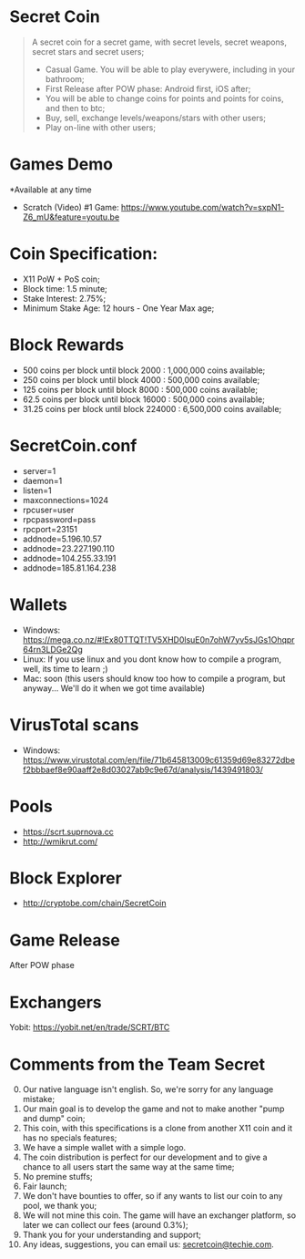 # Secret Coin

> A secret coin for a secret game, with secret levels, secret weapons, secret stars and secret users;
> * Casual Game. You will be able to play everywere, including in your bathroom;
> * First Release after POW phase: Android first, iOS after;
> * You will be able to change coins for points and points for coins, and then to btc;
> * Buy, sell, exchange levels/weapons/stars with other users;
> * Play on-line with other users;

# Games Demo
*Available at any time
* Scratch (Video) #1 Game: https://www.youtube.com/watch?v=sxpN1-Z6_mU&feature=youtu.be

# Coin Specification:
* X11 PoW + PoS coin;
* Block time: 1.5 minute;
* Stake Interest: 2.75%;
* Minimum Stake Age: 12 hours - One Year Max age;

# Block Rewards
* 500 coins per block until block 2000 : 1,000,000 coins available;
* 250 coins per block until block 4000 : 500,000 coins available;
* 125 coins per block until block 8000 : 500,000 coins available;
* 62.5 coins per block until block 16000 : 500,000 coins available;
* 31.25 coins per block until block 224000 : 6,500,000 coins available;

# SecretCoin.conf
* server=1
* daemon=1
* listen=1
* maxconnections=1024
* rpcuser=user
* rpcpassword=pass
* rpcport=23151
* addnode=5.196.10.57
* addnode=23.227.190.110
* addnode=104.255.33.191
* addnode=185.81.164.238

#  Wallets
* Windows: https://mega.co.nz/#!Ex80TTQT!TV5XHD0lsuE0n7ohW7yv5sJGs1Ohqpr64rn3LDGe2Qg
* Linux: If you use linux and you dont know how to compile a program, well, its time to learn ;)
* Mac: soon (this users should know too how to compile a program, but anyway... We'll do it when we got time available)

# VirusTotal scans
* Windows: https://www.virustotal.com/en/file/71b645813009c61359d69e83272dbef2bbbaef8e90aaff2e8d03027ab9c9e67d/analysis/1439491803/

# Pools
* https://scrt.suprnova.cc
* http://wmikrut.com/

# Block Explorer
* http://cryptobe.com/chain/SecretCoin

# Game Release
After POW phase

# Exchangers
Yobit: https://yobit.net/en/trade/SCRT/BTC

# Comments from the Team Secret
0. Our native language isn't english. So, we're sorry for any language mistake;
1. Our main goal is to develop the game and not to make another "pump and dump" coin;
2. This coin, with this specifications is a clone from another X11 coin and it has no specials features;
3. We have a simple wallet with a simple logo.
4. The coin distribution is perfect for our development and to give a chance to all users start the same way at the same time;
5. No premine stuffs;
6. Fair launch;
7. We don't have bounties to offer, so if any wants to list our coin to any pool, we thank you;
8. We will not mine this coin. The game will have an exchanger platform, so later we can collect our fees (around 0.3%);
9. Thank you for your understanding and support;
10. Any ideas, suggestions, you can email us: secretcoin@techie.com.
